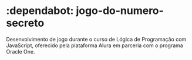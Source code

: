 # :dependabot: jogo-do-numero-secreto
Desenvolvimento de jogo durante o curso de Lógica de Programação com JavaScript, oferecido pela plataforma Alura em parceria com o programa Oracle One.
